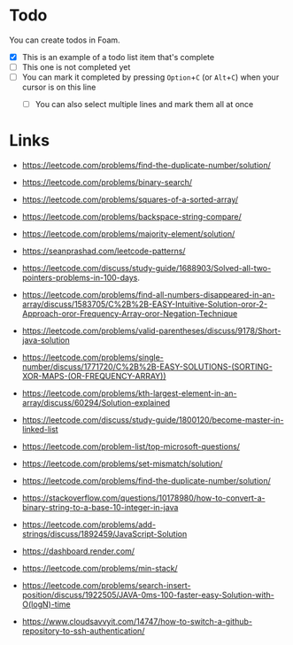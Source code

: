 # Todo

You can create todos in Foam.

- [x] This is an example of a todo list item that's complete
- [ ] This one is not completed yet
- [ ] You can mark it completed by pressing `Option`+`C` (or `Alt`+`C`) when your cursor is on this line
  - [ ] You can also select multiple lines and mark them all at once


# Links

- https://leetcode.com/problems/find-the-duplicate-number/solution/
- https://leetcode.com/problems/binary-search/
- https://leetcode.com/problems/squares-of-a-sorted-array/
- https://leetcode.com/problems/backspace-string-compare/
- https://leetcode.com/problems/majority-element/solution/
- https://seanprashad.com/leetcode-patterns/
- https://leetcode.com/discuss/study-guide/1688903/Solved-all-two-pointers-problems-in-100-days.
- https://leetcode.com/problems/find-all-numbers-disappeared-in-an-array/discuss/1583705/C%2B%2B-EASY-Intuitive-Solution-oror-2-Approach-oror-Frequency-Array-oror-Negation-Technique
- https://leetcode.com/problems/valid-parentheses/discuss/9178/Short-java-solution
- https://leetcode.com/problems/single-number/discuss/1771720/C%2B%2B-EASY-SOLUTIONS-(SORTING-XOR-MAPS-(OR-FREQUENCY-ARRAY))
- https://leetcode.com/problems/kth-largest-element-in-an-array/discuss/60294/Solution-explained
- https://leetcode.com/discuss/study-guide/1800120/become-master-in-linked-list


- https://leetcode.com/problem-list/top-microsoft-questions/
- https://leetcode.com/problems/set-mismatch/solution/
- https://leetcode.com/problems/find-the-duplicate-number/solution/
- https://stackoverflow.com/questions/10178980/how-to-convert-a-binary-string-to-a-base-10-integer-in-java
- https://leetcode.com/problems/add-strings/discuss/1892459/JavaScript-Solution
- https://dashboard.render.com/

- https://leetcode.com/problems/min-stack/
- https://leetcode.com/problems/search-insert-position/discuss/1922505/JAVA-0ms-100-faster-easy-Solution-with-O(logN)-time
- https://www.cloudsavvyit.com/14747/how-to-switch-a-github-repository-to-ssh-authentication/
